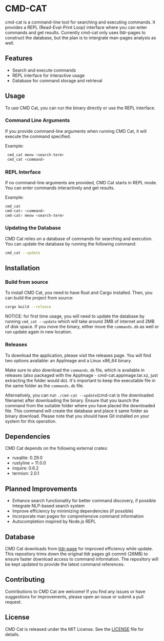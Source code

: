 # CMD-CAT

cmd-cat is a command-line tool for searching and executing commands. It provides a REPL (Read-Eval-Print Loop) interface where you can enter commands and get results. Currently cmd-cat only uses tldr-pages to construct the database, but the plan is to intergrate man-pages analysis as well.

## Features

-   Search and execute commands
-   REPL interface for interactive usage
-   Database for command storage and retrieval

## Usage

To use CMD Cat, you can run the binary directly or use the REPL interface.

### Command Line Arguments

If you provide command-line arguments when running CMD Cat, it will execute the command specified.

Example:

```bash
 cmd_cat meow <search-term>
 cmd_cat <command>
```

### REPL Interface

If no command-line arguments are provided, CMD Cat starts in REPL mode. You can enter commands interactively and get results.

Example:

```bash
cmd_cat
cmd-cat> <command>
cmd-cat> meow <search-term>
```

### Updating the Database

CMD Cat relies on a database of commands for searching and execution. You can update the database by running the following command:

```bash
cmd_cat --update
```

## Installation

### Build from source

To install CMD Cat, you need to have Rust and Cargo installed. Then, you can build the project from source:

```bash
cargo build --release
```

NOTICE: for first time usage, you will need to update the database by running `cmd_cat --update` which will take around 3MB of internet and 2MB of disk space. If you move the binary, either move the `commands.db` as well or run update again in new location.

### Releases

To download the application, please visit the releases page. You will find two options available: an AppImage and a Linux x86_64 binary.

Make sure to also download the `commands.db` file, which is available in releases (also packaged with the AppImage - cmd-cat.appimage.tar.xz, just extracting the folder would do). It's important to keep the executable file in the same folder as the `commands.db` file.

Alternatively, you can run `./cmd-cat --update`(cmd-cat is the downloaded filename) after downloading the binary. Ensure that you launch the command from the suitable folder where you have placed the downloaded file. This command will create the database and place it same folder as binary download. Please note that you should have Git installed on your system for this operation.

## Dependencies

CMD Cat depends on the following external crates:

-   rusqlite: 0.29.0
-   rustyline = 11.0.0
-   inquire: 0.6.2
-   termion: 2.0.1

## Planned Improvements

-   Enhance search functionality for better command discovery, if possible Integrate NLP-based search system
-   Improve efficiency by minimizing dependencies (if possible)
-   Incorporate man pages for comprehensive command information
-   Autocompletion inspired by Node.js REPL

## Database

CMD Cat downloads from [tldr-page](https://github.com/snh1999/tldr-page) for improved efficiency while update. This repository trims down the original tldr pages git commit (26MB) to ensure faster download access to command information. The repository will be kept updated to provide the latest command references.

## Contributing

Contributions to CMD Cat are welcome! If you find any issues or have suggestions for improvements, please open an issue or submit a pull request.

## License

CMD Cat is released under the MIT License. See the [LICENSE](LICENSE) file for details.
